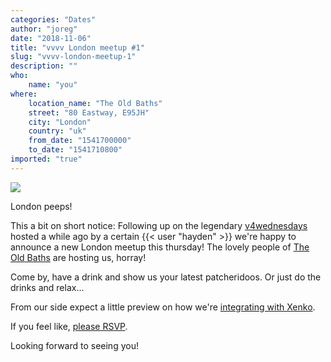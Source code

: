 ```yaml
---
categories: "Dates"
author: "joreg"
date: "2018-11-06"
title: "vvvv London meetup #1"
slug: "vvvv-london-meetup-1"
description: ""
who: 
    name: "you"
where: 
    location_name: "The Old Baths"
    street: "80 Eastway, E95JH"
    city: "London"
    country: "uk"
    from_date: "1541700000"
    to_date: "1541710800"
imported: "true"
---
```



![](0_2018.11.06-13.18.04.png)

London peeps!

This a bit on short notice: Following up on the legendary [v4wednesdays](http://www.v4wednesday.com/p/what-is-v4wednesday.html) hosted a while ago by a certain {{< user "hayden" >}} we're happy to announce a new London meetup this thursday! The lovely people of [The Old Baths](https://www.theoldbaths.co.uk) are hosting us, horray!

Come by, have a drink and show us your latest patcheridoos. Or just do the drinks and relax...

From our side expect a little preview on how we're [integrating with Xenko](/blog/2018/vl-xenko-3d-engine-update-1). 

If you feel like, [please RSVP](https://gettogether.community/events/373/vvvv-london-meetup-1/).

Looking forward to seeing you!



